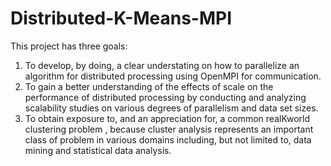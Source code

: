 Distributed-K-Means-MPI
=======================

This project has three goals:
1. To develop, by doing, a clear understating on how to parallelize an algorithm for distributed processing 
using OpenMPI for communication.  
2. To gain a better understanding of the effects of scale on the performance of distributed processing by 
conducting and analyzing scalability studies on various degrees of parallelism and data set sizes. 
3. To obtain exposure to, and an appreciation for, a common realKworld clustering problem , because 
cluster analysis represents an important class of problem  in various domains including, but not limited 
to, data mining and statistical data analysis. 
